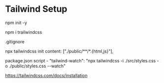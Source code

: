 # Tailwind Setup

npm init -y 

npm i trailwindcss

.gitignore

npx tailwindcss init
	content: ["./public/**/*.{html,js}"],
	
package.json
	script - "tailwind-watch": "npx tailwindcss -i ./src/styles.css -o ./public/styles.css --watch"

https://tailwindcss.com/docs/installation